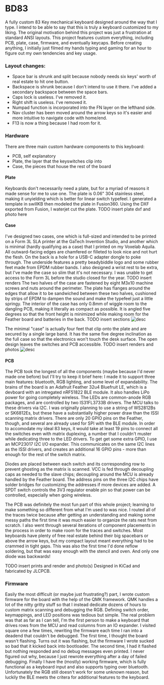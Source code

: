 # BD83
A fully custom 83 Key mechanical keyboard designed around the way that I type. I intend to be able to say that this is truly a keyboard customized to my liking.
The original motivation behind this project was just a frustration at standard ANSI layouts. This project features custom everything, including PCB, plate, case, firmware, and eventually keycaps. Before creating anything, I initially just filmed my hands typing and gaming for an hour to figure out my own tendencies and key usage.

### Layout changes:
- Space bar is shrunk and split because nobody needs six keys' worth of real estate to hit one button.
- Backspace is shrunk because I don't intend to use it there. I've added a secondary backspace between the space bars.
- Caps lock is useless. I've removed it.
- Right shift is useless. I've removed it.
- Numpad function is incorporated into the FN layer on the lefthand side.
- Nav cluster has been moved around the arrow keys so it's easier and more intuitive to navigate code with home/end.
- F13 is now a thing because I had room for it.

### Hardware
There are three main custom hardware components to this keyboard:
- PCB, self explanatory
- Plate, the layer that the keyswitches clip into
- Case, the pieces that house the rest of the board
#### Plate
Keyboards don't necessarily need a plate, but for a myriad of reasons it made sense for me to use one. The plate is 0.06" 304 stainless steel, making it unyielding which is better for linear switch typefeel. I generated a template in swillKB then modeled the plate in Fusion360. Using the DXF exported from Fusion, I waterjet cut the plate.
TODO insert plate dxf and photo here

#### Case
I've designed two cases, one which is full-sized and intended to be printed on a Form 3L SLA printer at the GaTech Invention Studio, and another which is minimal (hardly qualifying as a case) that I printed on my Voxelab Aquila. All outward-facing edges are chamfered or filleted to look nice and not hurt the flesh. On the back is a hole for a USB-C adapter dongle to poke through. The underside features a pretty beadybiddle logo and some rubber feet made from EPDM rubber bands. I also designed a wrist rest to be extra, but I've made the case so slim that it's not necessary.
I was unable to get access to the Form 3L before the studio closed for the year.
TODO insert renders
The two halves of the case are fastened by eight M3x10 machine screws and nuts around the perimeter. The plate has flanges around the edges that allow it to be sandwiched between these two halves, cushioned by strips of EPDM to dampen the sound and make the typefeel just a little springy. The interior of the case has only 0.8mm of wiggle room to the dangling PCB, making it literally as compact as possible. It is angled five degrees so that the front height is minimized while making room for the Feather board and batteries in the back.
TODO insert sections
![desc](link)

The minimal "case" is actually four feet that clip onto the plate and are secured by a single large band. It has the same five degree inclination as the full case so that the electronics won't touch the desk surface. The open design leaves the switches and PCB accessible.
TODO insert renders and photos
![desc](link)

#### PCB
The PCB took the longest of all the components (maybe because I'd never made one before) but I'll try to keep it brief here:
I made it to support three main features: bluetooth, RGB lighting, and some level of expandability.
The brains of the board is an Adafruit Feather 32u4 Bluefruit LE, which is a devboard with an intregated nRF51822 BLE module. It also handles LiPo power for going completely wireless.
The LEDs are common-anode RGB packages, and are controlled by two IS31FL3733B drivers. The MCU talks to these drivers via I2C. I was originally planning to use a string of WS2812Bs or SK6812Es, but these have a substantially higher power draw than the ISSI scanning matrix drivers.
There are only 20 GPIO pins on the Feather, though, and several are already used for SPI with the BLE module. In order to accomodate my ideal 83 keys, it would take at least 19 pins to connect all the switches even with matrix duplexing, a number that I couldn't muster while dedicating three to the LED drivers. To get get some extra GPIO, I use an MCP23017 I2C I/O expander. This communicates on the same I2C lines as the ISSI drivers, and creates an additional 16 GPIO pins - more than enough for the rest of the switch matrix.

Diodes are placed between each switch and its corresponding row to prevent ghosting as the matrix is scanned.
VCC is fed through decoupling caps as needed to the slave chips; decoupling around the MCU is already handled by the Feather board.
The address pins on the three I2C chips have solder bridges for customizing the addresses if more devices are added.
A SPDT switch controls the 3V3 regulator enable pin so that power can be controlled, especially when going wireless.

The PCB was definitely the most fun part of this whole project; learning to make something so different from what I'm used to was nice.
I routed all of the traces twice because after getting an understanding and making some messy paths the first time it was much easier to organize the rats nest from scratch.
I also went through several iterations of component placements in the process in order to make room for the traces and switches. Most keyboards have plenty of free real estate behind their big spacebars or above the arrow keys, but my compact layout meant everything had to be crammed in tight gaps.
This was also the first time I'd done reflow soldering, but that was easy enough with the stencil and oven. And only one diode was backwards!

TODO insert prints and render and photo(s)
Designed in KiCad and fabricated by JLCPCB.

### Firmware
Easily the most difficult (or maybe just frustrating?) part, I wrote custom firmware for the board with the help of the QMK framework. QMK handles a lot of the nitty gritty stuff so that I instead dedicate dozens of hours to custom matrix scanning and debugging the RGB.
Defining switch order, keymappings, and LED positions was tedious but simple. The real problem was that as far as I can tell, I'm the first person to make a keyboard that drives rows from the MCU and read columns from an IO expander.
I visited square one a few times, rewriting the firmware each time I ran into a deadend that couldn't be debugged.
The first time, I thought the board wasn't flashing. Turns out it was flashing, but the firmware I wrote sucked so bad that it kicked back into bootloader.
The second time, I had it flashed but nothing responded and no debug messages even printed. I never figured out why, because I just rewrote everything after a day of failed debugging.
Finally I have the (mostly) working firmware, which is fully functional as a keyboard input and also supports typing over bluetooth. Unfortunately the RGB still doesn't work for some unknown reason, but luckily the BLE meets the critera for additional features to the keyboard.

